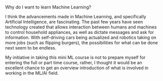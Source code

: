 Why do I want to learn Machine Learning?

I think the advancements made in Machine Learning, and specifically Artificial Intelligence, are fascinating. The past few years have seen technology created that allows interaction between humans and machines to control household appliances, as well as dictate messages and ask for information. With self-driving cars being actualized and robotics taking on more jobs (such as flipping burgers), the possibilities for what can be done next seem to be endless.

My initiative in taking this mini ML course is not to prepare myself for entering the full or part time course, rather, I thought it would be an excellent chance to get an overview introduction of what is involved in working in the ML/AI field.



 
